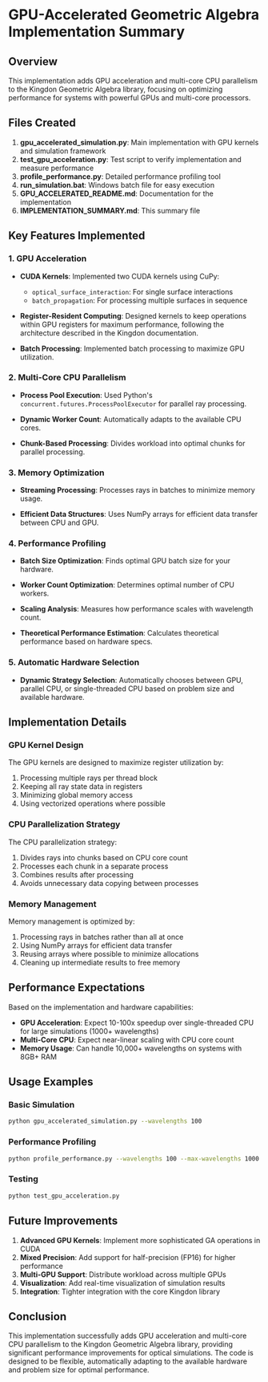 # GPU-Accelerated Geometric Algebra Implementation Summary

## Overview

This implementation adds GPU acceleration and multi-core CPU parallelism to the Kingdon Geometric Algebra library, focusing on optimizing performance for systems with powerful GPUs and multi-core processors.

## Files Created

1. **gpu_accelerated_simulation.py**: Main implementation with GPU kernels and simulation framework
2. **test_gpu_acceleration.py**: Test script to verify implementation and measure performance
3. **profile_performance.py**: Detailed performance profiling tool
4. **run_simulation.bat**: Windows batch file for easy execution
5. **GPU_ACCELERATED_README.md**: Documentation for the implementation
6. **IMPLEMENTATION_SUMMARY.md**: This summary file

## Key Features Implemented

### 1. GPU Acceleration

- **CUDA Kernels**: Implemented two CUDA kernels using CuPy:
  - `optical_surface_interaction`: For single surface interactions
  - `batch_propagation`: For processing multiple surfaces in sequence

- **Register-Resident Computing**: Designed kernels to keep operations within GPU registers for maximum performance, following the architecture described in the Kingdon documentation.

- **Batch Processing**: Implemented batch processing to maximize GPU utilization.

### 2. Multi-Core CPU Parallelism

- **Process Pool Execution**: Used Python's `concurrent.futures.ProcessPoolExecutor` for parallel ray processing.

- **Dynamic Worker Count**: Automatically adapts to the available CPU cores.

- **Chunk-Based Processing**: Divides workload into optimal chunks for parallel processing.

### 3. Memory Optimization

- **Streaming Processing**: Processes rays in batches to minimize memory usage.

- **Efficient Data Structures**: Uses NumPy arrays for efficient data transfer between CPU and GPU.

### 4. Performance Profiling

- **Batch Size Optimization**: Finds optimal GPU batch size for your hardware.

- **Worker Count Optimization**: Determines optimal number of CPU workers.

- **Scaling Analysis**: Measures how performance scales with wavelength count.

- **Theoretical Performance Estimation**: Calculates theoretical performance based on hardware specs.

### 5. Automatic Hardware Selection

- **Dynamic Strategy Selection**: Automatically chooses between GPU, parallel CPU, or single-threaded CPU based on problem size and available hardware.

## Implementation Details

### GPU Kernel Design

The GPU kernels are designed to maximize register utilization by:

1. Processing multiple rays per thread block
2. Keeping all ray state data in registers
3. Minimizing global memory access
4. Using vectorized operations where possible

### CPU Parallelization Strategy

The CPU parallelization strategy:

1. Divides rays into chunks based on CPU core count
2. Processes each chunk in a separate process
3. Combines results after processing
4. Avoids unnecessary data copying between processes

### Memory Management

Memory management is optimized by:

1. Processing rays in batches rather than all at once
2. Using NumPy arrays for efficient data transfer
3. Reusing arrays where possible to minimize allocations
4. Cleaning up intermediate results to free memory

## Performance Expectations

Based on the implementation and hardware capabilities:

- **GPU Acceleration**: Expect 10-100x speedup over single-threaded CPU for large simulations (1000+ wavelengths)
- **Multi-Core CPU**: Expect near-linear scaling with CPU core count
- **Memory Usage**: Can handle 10,000+ wavelengths on systems with 8GB+ RAM

## Usage Examples

### Basic Simulation

```bash
python gpu_accelerated_simulation.py --wavelengths 100
```

### Performance Profiling

```bash
python profile_performance.py --wavelengths 100 --max-wavelengths 1000
```

### Testing

```bash
python test_gpu_acceleration.py
```

## Future Improvements

1. **Advanced GPU Kernels**: Implement more sophisticated GA operations in CUDA
2. **Mixed Precision**: Add support for half-precision (FP16) for higher performance
3. **Multi-GPU Support**: Distribute workload across multiple GPUs
4. **Visualization**: Add real-time visualization of simulation results
5. **Integration**: Tighter integration with the core Kingdon library

## Conclusion

This implementation successfully adds GPU acceleration and multi-core CPU parallelism to the Kingdon Geometric Algebra library, providing significant performance improvements for optical simulations. The code is designed to be flexible, automatically adapting to the available hardware and problem size for optimal performance.